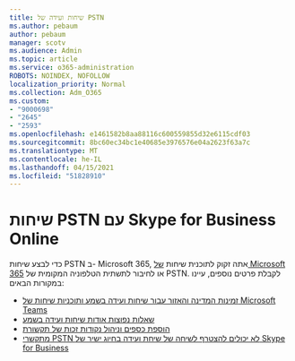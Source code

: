 ```yaml
---
title: שיחות ועידה של PSTN
ms.author: pebaum
author: pebaum
manager: scotv
ms.audience: Admin
ms.topic: article
ms.service: o365-administration
ROBOTS: NOINDEX, NOFOLLOW
localization_priority: Normal
ms.collection: Adm_O365
ms.custom:
- "9000698"
- "2645"
- "2593"
ms.openlocfilehash: e1461582b8aa88116c600559855d32e6115cdf03
ms.sourcegitcommit: 8bc60ec34bc1e40685e3976576e04a2623f63a7c
ms.translationtype: MT
ms.contentlocale: he-IL
ms.lasthandoff: 04/15/2021
ms.locfileid: "51828910"
---
```

# <a name="pstn-calling-with-skype-for-business-online"></a>שיחות PSTN עם Skype for Business Online

כדי לבצע שיחות PSTN ב- Microsoft 365, אתה זקוק לתוכנית שיחות [של Microsoft 365](https://docs.microsoft.com/microsoftteams/what-is-phone-system-in-office-365#more-about-calling-plans) או לחיבור לתשתית הטלפוניה המקומית של PSTN. לקבלת פרטים נוספים, עיינו במקורות הבאים: 

- [זמינות המדינה והאזור עבור שיחות ועידה בשמע ותוכניות שיחות של Microsoft Teams](https://docs.microsoft.com/microsoftteams/country-and-region-availability-for-audio-conferencing-and-calling-plans/country-and-region-availability-for-audio-conferencing-and-calling-plans) 
- [שאלות נפוצות אודות שיחות ועידה בשמע](https://docs.microsoft.com/microsoftteams/audio-conferencing-common-questions)
- [הוספת כספים וניהול נקודות זכות של תקשורת](https://docs.microsoft.com/microsoftteams/add-funds-and-manage-communications-credits)
- [מתקשרי PSTN לא יכולים להצטרף לשיחה של שיחת ועידה בחיוג ישיר של Skype for Business](https://docs.microsoft.com/SkypeForBusiness/troubleshoot/online-conferencing/pstn-callers-cant-join-dial-in-call)